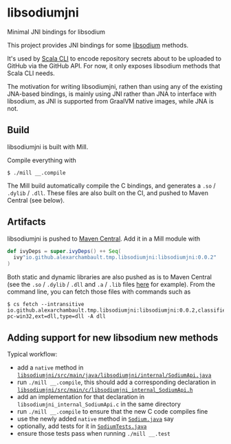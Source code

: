 # libsodiumjni

Minimal JNI bindings for libsodium

This project provides JNI bindings for some [libsodium](https://github.com/jedisct1/libsodium) methods.

It's used by [Scala CLI](https://github.com/VirtusLab/scala-cli) to encode repository secrets about to be uploaded to GitHub via the GitHub API. For now, it only exposes libsodium methods that Scala CLI needs.

The motivation for writing libsodiumjni, rathen than using any of the existing JNA-based bindings, is mainly using JNI rather than JNA to interface with libsodium, as JNI is supported from GraalVM native images, while JNA is not.

## Build

libsodiumjni is built with Mill.

Compile everything with
```text
$ ./mill __.compile
```

The Mill build automatically compile the C bindings, and generates a `.so` / `.dylib` / `.dll`. These files are also built on the CI, and pushed to Maven Central (see below).

## Artifacts

libsodiumjni is pushed to [Maven Central](https://repo1.maven.org/maven2/io/github/alexarchambault/tmp/libsodiumjni/libsodiumjni). Add it in a Mill module with
```scala
def ivyDeps = super.ivyDeps() ++ Seq(
  ivy"io.github.alexarchambault.tmp.libsodiumjni:libsodiumjni:0.0.2"
)
```

Both static and dynamic libraries are also pushed as is to Maven Central (see the `.so` / `.dylib` / `.dll` and `.a` / `.lib` files [here](https://repo1.maven.org/maven2/io/github/alexarchambault/tmp/libsodiumjni/libsodiumjni/0.0.2/) for example). From the command line, you can fetch those files with commands such as
```text
$ cs fetch --intransitive io.github.alexarchambault.tmp.libsodiumjni:libsodiumjni:0.0.2,classifier=x86_64-pc-win32,ext=dll,type=dll -A dll
```

## Adding support for new libsodium new methods

Typical workflow:
- add a `native` method in [`libsodiumjni/src/main/java/libsodiumjni/internal/SodiumApi.java`](https://github.com/scala-cli/libsodiumjni/blob/main/libsodiumjni/src/main/java/libsodiumjni/internal/SodiumApi.java)
- run `./mill __.compile`, this should add a corresponding declaration in [`libsodiumjni/src/main/c/libsodiumjni_internal_SodiumApi.h`](https://github.com/scala-cli/libsodiumjni/blob/main/libsodiumjni/src/main/c/libsodiumjni_internal_SodiumApi.h)
- add an implementation for that declaration in `libsodiumjni_internal_SodiumApi.c` in the same directory
- run `./mill __.compile` to ensure that the new C code compiles fine
- use the newly added `native` method in [`Sodium.java`](https://github.com/scala-cli/libsodiumjni/blob/main/libsodiumjni/src/main/java/libsodiumjni/Sodium.java) say
- optionally, add tests for it in [`SodiumTests.java`](https://github.com/scala-cli/libsodiumjni/blob/main/libsodiumjni/src/test/java/libsodiumjni/tests/SodiumTests.java)
- ensure those tests pass when running `./mill __.test`
